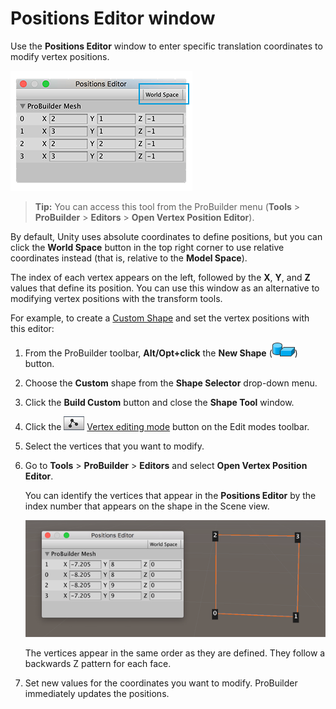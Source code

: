 # Positions Editor window

Use the **Positions Editor** window to enter specific translation coordinates to modify vertex positions.

![The Positions Editor window](images/vertex-positions.png)

> **Tip:** You can access this tool from the ProBuilder menu (**Tools** > **ProBuilder** > **Editors** > **Open Vertex Position Editor**).

By default, Unity uses absolute coordinates to define positions, but you can click the **World Space** button in the top right corner to use relative coordinates instead (that is, relative to the **Model Space**).

The index of each vertex appears on the left, followed by the **X**, **Y**, and **Z** values that define its position. You can use this window as an alternative to modifying vertex positions with the transform tools.

For example, to create a [Custom Shape](Custom.md) and set the vertex positions with this editor:

1. From the ProBuilder toolbar, **Alt/Opt+click** the **New Shape** (![Shape Tool icon](images/icons/Panel_Shapes.png)) button. 

2. Choose the **Custom** shape from the __Shape Selector__ drop-down menu. 

3. Click the **Build Custom** button and close the **Shape Tool** window.

4. Click the ![Vertex edit mode](images/icons/EditModes_Vertex.png) [Vertex editing mode](modes.md) button on the Edit modes toolbar.

5. Select the vertices that you want to modify.

6. Go to **Tools** > **ProBuilder** > **Editors** and select **Open Vertex Position Editor**.

	You can identify the vertices that appear in the **Positions Editor** by the index number that appears on the shape in the Scene view. 

	![Editing vertex positions with the Positions Editor window](images/vertex-positions_example.png)

	The vertices appear in the same order as they are defined. They follow a backwards Z pattern for each face.

7. Set new values for the coordinates you want to modify. ProBuilder immediately updates the positions.



